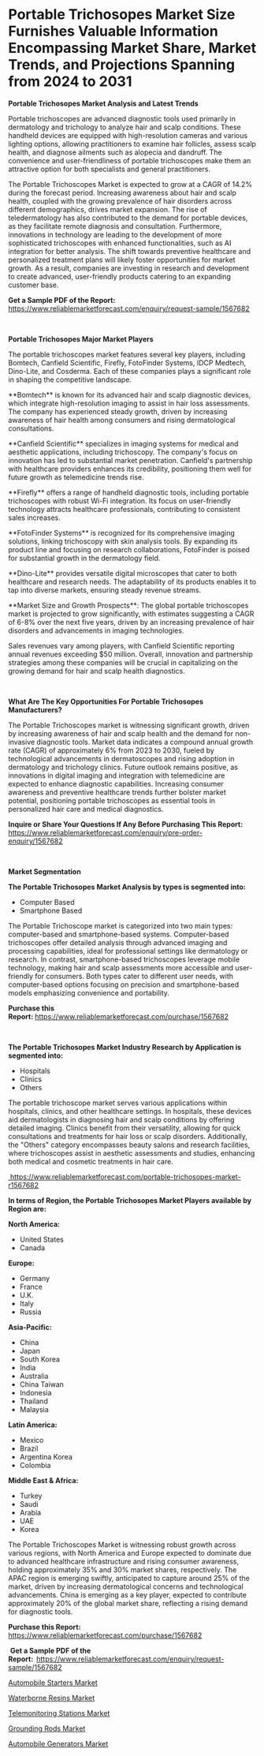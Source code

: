 <p><h1>Portable Trichosopes Market Size Furnishes Valuable Information Encompassing Market Share, Market Trends, and Projections Spanning from 2024 to 2031</h1></p><p><strong>Portable Trichosopes Market Analysis and Latest Trends</strong></p>
<p><p>Portable trichoscopes are advanced diagnostic tools used primarily in dermatology and trichology to analyze hair and scalp conditions. These handheld devices are equipped with high-resolution cameras and various lighting options, allowing practitioners to examine hair follicles, assess scalp health, and diagnose ailments such as alopecia and dandruff. The convenience and user-friendliness of portable trichoscopes make them an attractive option for both specialists and general practitioners.</p><p>The Portable Trichoscopes Market is expected to grow at a CAGR of 14.2% during the forecast period. Increasing awareness about hair and scalp health, coupled with the growing prevalence of hair disorders across different demographics, drives market expansion. The rise of teledermatology has also contributed to the demand for portable devices, as they facilitate remote diagnosis and consultation. Furthermore, innovations in technology are leading to the development of more sophisticated trichoscopes with enhanced functionalities, such as AI integration for better analysis. The shift towards preventive healthcare and personalized treatment plans will likely foster opportunities for market growth. As a result, companies are investing in research and development to create advanced, user-friendly products catering to an expanding customer base.</p></p>
<p><strong>Get a Sample PDF of the Report:&nbsp;</strong> <a href="https://www.reliablemarketforecast.com/enquiry/request-sample/1567682?utm_campaign=1108&utm_medium=2&utm_source=Github&utm_content=ia&utm_term=27122024&utm_id=portable-trichosopes">https://www.reliablemarketforecast.com/enquiry/request-sample/1567682</a></p>
<p>&nbsp;</p>
<p><strong>Portable Trichosopes Major Market Players</strong></p>
<p><p>The portable trichoscopes market features several key players, including Bomtech, Canfield Scientific, Firefly, FotoFinder Systems, IDCP Medtech, Dino-Lite, and Cosderma. Each of these companies plays a significant role in shaping the competitive landscape.</p><p>**Bomtech** is known for its advanced hair and scalp diagnostic devices, which integrate high-resolution imaging to assist in hair loss assessments. The company has experienced steady growth, driven by increasing awareness of hair health among consumers and rising dermatological consultations.</p><p>**Canfield Scientific** specializes in imaging systems for medical and aesthetic applications, including trichoscopy. The company's focus on innovation has led to substantial market penetration. Canfield's partnership with healthcare providers enhances its credibility, positioning them well for future growth as telemedicine trends rise.</p><p>**Firefly** offers a range of handheld diagnostic tools, including portable trichoscopes with robust Wi-Fi integration. Its focus on user-friendly technology attracts healthcare professionals, contributing to consistent sales increases.</p><p>**FotoFinder Systems** is recognized for its comprehensive imaging solutions, linking trichoscopy with skin analysis tools. By expanding its product line and focusing on research collaborations, FotoFinder is poised for substantial growth in the dermatology field.</p><p>**Dino-Lite** provides versatile digital microscopes that cater to both healthcare and research needs. The adaptability of its products enables it to tap into diverse markets, ensuring steady revenue streams.</p><p>**Market Size and Growth Prospects**: The global portable trichoscopes market is projected to grow significantly, with estimates suggesting a CAGR of 6-8% over the next five years, driven by an increasing prevalence of hair disorders and advancements in imaging technologies.</p><p>Sales revenues vary among players, with Canfield Scientific reporting annual revenues exceeding $50 million. Overall, innovation and partnership strategies among these companies will be crucial in capitalizing on the growing demand for hair and scalp health diagnostics.</p></p>
<p>&nbsp;</p>
<p><strong>What Are The Key Opportunities For Portable Trichosopes Manufacturers?</strong></p>
<p><p>The Portable Trichoscopes market is witnessing significant growth, driven by increasing awareness of hair and scalp health and the demand for non-invasive diagnostic tools. Market data indicates a compound annual growth rate (CAGR) of approximately 6% from 2023 to 2030, fueled by technological advancements in dermatoscopes and rising adoption in dermatology and trichology clinics. Future outlook remains positive, as innovations in digital imaging and integration with telemedicine are expected to enhance diagnostic capabilities. Increasing consumer awareness and preventive healthcare trends further bolster market potential, positioning portable trichoscopes as essential tools in personalized hair care and medical diagnostics.</p></p>
<p><strong>Inquire or Share Your Questions If Any Before Purchasing This Report:</strong> <a href="https://www.reliablemarketforecast.com/enquiry/pre-order-enquiry/1567682?utm_campaign=1108&utm_medium=2&utm_source=Github&utm_content=ia&utm_term=27122024&utm_id=portable-trichosopes">https://www.reliablemarketforecast.com/enquiry/pre-order-enquiry/1567682</a></p>
<p>&nbsp;</p>
<p><strong>Market Segmentation</strong></p>
<p><strong>The Portable Trichosopes Market Analysis by types is segmented into:</strong></p>
<p><ul><li>Computer Based</li><li>Smartphone Based</li></ul></p>
<p><p>The Portable Trichoscope market is categorized into two main types: computer-based and smartphone-based systems. Computer-based trichoscopes offer detailed analysis through advanced imaging and processing capabilities, ideal for professional settings like dermatology or research. In contrast, smartphone-based trichoscopes leverage mobile technology, making hair and scalp assessments more accessible and user-friendly for consumers. Both types cater to different user needs, with computer-based options focusing on precision and smartphone-based models emphasizing convenience and portability.</p></p>
<p><strong>Purchase this Report:&nbsp;</strong><a href="https://www.reliablemarketforecast.com/purchase/1567682?utm_campaign=1108&utm_medium=2&utm_source=Github&utm_content=ia&utm_term=27122024&utm_id=portable-trichosopes">https://www.reliablemarketforecast.com/purchase/1567682</a></p>
<p>&nbsp;</p>
<p><strong>The Portable Trichosopes Market Industry Research by Application is segmented into:</strong></p>
<p><ul><li>Hospitals</li><li>Clinics</li><li>Others</li></ul></p>
<p><p>The portable trichoscope market serves various applications within hospitals, clinics, and other healthcare settings. In hospitals, these devices aid dermatologists in diagnosing hair and scalp conditions by offering detailed imaging. Clinics benefit from their versatility, allowing for quick consultations and treatments for hair loss or scalp disorders. Additionally, the "Others" category encompasses beauty salons and research facilities, where trichoscopes assist in aesthetic assessments and studies, enhancing both medical and cosmetic treatments in hair care.</p></p>
<p><a href="https://www.reliablemarketforecast.com/portable-trichosopes-market-r1567682?utm_campaign=1108&utm_medium=2&utm_source=Github&utm_content=ia&utm_term=27122024&utm_id=portable-trichosopes">&nbsp;https://www.reliablemarketforecast.com/portable-trichosopes-market-r1567682</a></p>
<p><strong>In terms of Region, the Portable Trichosopes Market Players available by Region are:</strong></p>
<p>
    <p> <strong> North America: </strong>
        <ul>
            <li>United States</li>
            <li>Canada</li>
        </ul>
        </p> 
    <p> <strong> Europe: </strong>
        <ul>
            <li>Germany</li>
            <li>France</li>
            <li>U.K.</li>
            <li>Italy</li>
            <li>Russia</li>
        </ul>
        </p> 
    <p> <strong> Asia-Pacific: </strong>
        <ul>
            <li>China</li>
            <li>Japan</li>
            <li>South Korea</li>
            <li>India</li>
            <li>Australia</li>
            <li>China Taiwan</li>
            <li>Indonesia</li>
            <li>Thailand</li>
            <li>Malaysia</li>
        </ul>
        </p> 
    <p> <strong> Latin America: </strong>
        <ul>
            <li>Mexico</li>
            <li>Brazil</li>
            <li>Argentina Korea</li>
            <li>Colombia</li>
        </ul>
        </p> 
    <p> <strong> Middle East & Africa: </strong>
        <ul>
            <li>Turkey</li>
            <li>Saudi</li>
            <li>Arabia</li>
            <li>UAE</li>
            <li>Korea</li>
        </ul>
    </p>
    </p>
<p><p>The Portable Trichoscopes Market is witnessing robust growth across various regions, with North America and Europe expected to dominate due to advanced healthcare infrastructure and rising consumer awareness, holding approximately 35% and 30% market shares, respectively. The APAC region is emerging swiftly, anticipated to capture around 25% of the market, driven by increasing dermatological concerns and technological advancements. China is emerging as a key player, expected to contribute approximately 20% of the global market share, reflecting a rising demand for diagnostic tools.</p></p>
<p><strong>Purchase this Report: </strong><a href="https://www.reliablemarketforecast.com/purchase/1567682?utm_campaign=1108&utm_medium=2&utm_source=Github&utm_content=ia&utm_term=27122024&utm_id=portable-trichosopes">https://www.reliablemarketforecast.com/purchase/1567682</a></p>
<p>&nbsp;<strong>Get a Sample PDF of the Report:&nbsp;&nbsp;</strong><a href="https://www.reliablemarketforecast.com/enquiry/request-sample/1567682?utm_campaign=1108&utm_medium=2&utm_source=Github&utm_content=ia&utm_term=27122024&utm_id=portable-trichosopes">https://www.reliablemarketforecast.com/enquiry/request-sample/1567682</a></p>
<p><strong></strong></p>
<p><p><a href="https://www.linkedin.com/pulse/late-mark-research-ceirf?utm_campaign=1108&utm_medium=2&utm_source=Github&utm_content=ia&utm_term=27122024&utm_id=portable-trichosopes">Automobile Starters Market</a></p><p><a href="https://www.linkedin.com/pulse/waterborne-resins-market-analysis-2024-2031-projected-146-cagr-ykplf?utm_campaign=1108&utm_medium=2&utm_source=Github&utm_content=ia&utm_term=27122024&utm_id=portable-trichosopes">Waterborne Resins Market</a></p><p><a href="https://github.com/CliffMedina6/Market-Research-Report-List-7/blob/main/telemonitoring-stations-market.md?utm_campaign=1108&utm_medium=2&utm_source=Github&utm_content=ia&utm_term=27122024&utm_id=portable-trichosopes">Telemonitoring Stations Market</a></p><p><a href="https://www.linkedin.com/pulse/grounding-rods-market-forecast-2024-2031-components-applications-npcuf?utm_campaign=1108&utm_medium=2&utm_source=Github&utm_content=ia&utm_term=27122024&utm_id=portable-trichosopes">Grounding Rods Market</a></p><p><a href="https://www.linkedin.com/pulse/a-mkt-nova-vc8zf?utm_campaign=1108&utm_medium=2&utm_source=Github&utm_content=ia&utm_term=27122024&utm_id=portable-trichosopes">Automobile Generators Market</a></p></p>
